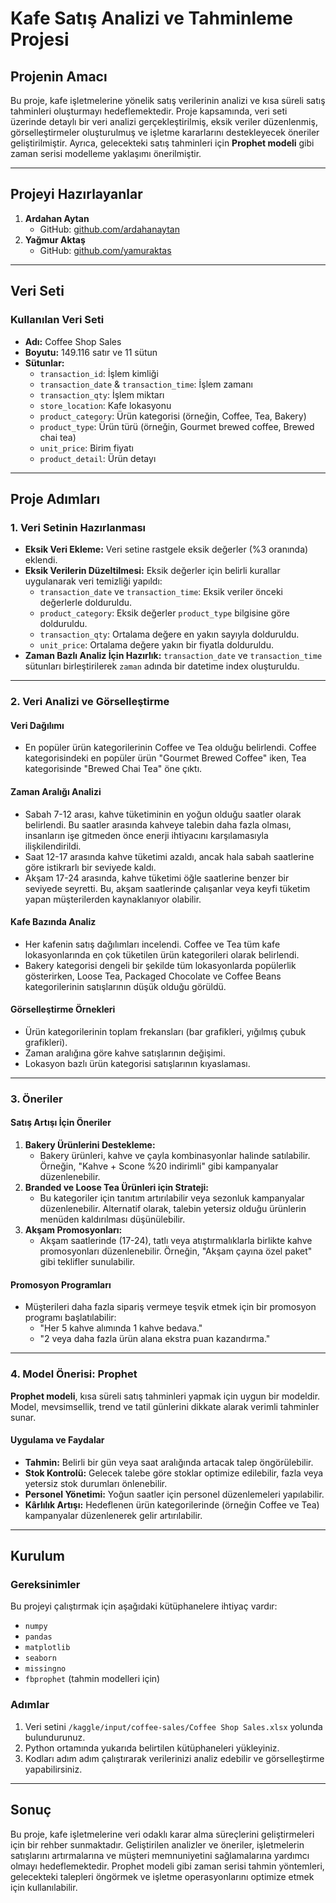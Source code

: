 # Kafe Satış Analizi ve Tahminleme Projesi

## Projenin Amacı
Bu proje, kafe işletmelerine yönelik satış verilerinin analizi ve kısa süreli satış tahminleri oluşturmayı hedeflemektedir.
Proje kapsamında, veri seti üzerinde detaylı bir veri analizi gerçekleştirilmiş, eksik veriler düzenlenmiş, görselleştirmeler oluşturulmuş ve işletme kararlarını destekleyecek öneriler geliştirilmiştir.
Ayrıca, gelecekteki satış tahminleri için **Prophet modeli** gibi zaman serisi modelleme yaklaşımı önerilmiştir.

---

## Projeyi Hazırlayanlar
1. **Ardahan Aytan**  
   - GitHub: [github.com/ardahanaytan](https://github.com/ardahanaytan)
2. **Yağmur Aktaş**  
   - GitHub: [github.com/yamuraktas](https://github.com/yamuraktas)

---

## Veri Seti

### Kullanılan Veri Seti
- **Adı:** Coffee Shop Sales
- **Boyutu:** 149.116 satır ve 11 sütun
- **Sütunlar:**
  - `transaction_id`: İşlem kimliği
  - `transaction_date` & `transaction_time`: İşlem zamanı
  - `transaction_qty`: İşlem miktarı
  - `store_location`: Kafe lokasyonu
  - `product_category`: Ürün kategorisi (örneğin, Coffee, Tea, Bakery)
  - `product_type`: Ürün türü (örneğin, Gourmet brewed coffee, Brewed chai tea)
  - `unit_price`: Birim fiyatı
  - `product_detail`: Ürün detayı

---

## Proje Adımları

### 1. Veri Setinin Hazırlanması
- **Eksik Veri Ekleme:** Veri setine rastgele eksik değerler (%3 oranında) eklendi.
- **Eksik Verilerin Düzeltilmesi:** Eksik değerler için belirli kurallar uygulanarak veri temizliği yapıldı:
  - `transaction_date` ve `transaction_time`: Eksik veriler önceki değerlerle dolduruldu.
  - `product_category`: Eksik değerler `product_type` bilgisine göre dolduruldu.
  - `transaction_qty`: Ortalama değere en yakın sayıyla dolduruldu.
  - `unit_price`: Ortalama değere yakın bir fiyatla dolduruldu.
- **Zaman Bazlı Analiz İçin Hazırlık:** `transaction_date` ve `transaction_time` sütunları birleştirilerek `zaman` adında bir datetime index oluşturuldu.

---

### 2. Veri Analizi ve Görselleştirme

#### Veri Dağılımı
- En popüler ürün kategorilerinin Coffee ve Tea olduğu belirlendi. Coffee kategorisindeki en popüler ürün "Gourmet Brewed Coffee" iken, Tea kategorisinde "Brewed Chai Tea" öne çıktı.

#### Zaman Aralığı Analizi
- Sabah 7-12 arası, kahve tüketiminin en yoğun olduğu saatler olarak belirlendi. Bu saatler arasında kahveye talebin daha fazla olması, insanların işe gitmeden önce enerji ihtiyacını karşılamasıyla ilişkilendirildi.
- Saat 12-17 arasında kahve tüketimi azaldı, ancak hala sabah saatlerine göre istikrarlı bir seviyede kaldı.
- Akşam 17-24 arasında, kahve tüketimi öğle saatlerine benzer bir seviyede seyretti. Bu, akşam saatlerinde çalışanlar veya keyfi tüketim yapan müşterilerden kaynaklanıyor olabilir.

#### Kafe Bazında Analiz
- Her kafenin satış dağılımları incelendi. Coffee ve Tea tüm kafe lokasyonlarında en çok tüketilen ürün kategorileri olarak belirlendi.
- Bakery kategorisi dengeli bir şekilde tüm lokasyonlarda popülerlik gösterirken, Loose Tea, Packaged Chocolate ve Coffee Beans kategorilerinin satışlarının düşük olduğu görüldü.

#### Görselleştirme Örnekleri
- Ürün kategorilerinin toplam frekansları (bar grafikleri, yığılmış çubuk grafikleri).
- Zaman aralığına göre kahve satışlarının değişimi.
- Lokasyon bazlı ürün kategorisi satışlarının kıyaslaması.

---

### 3. Öneriler

#### Satış Artışı İçin Öneriler
1. **Bakery Ürünlerini Destekleme:**
   - Bakery ürünleri, kahve ve çayla kombinasyonlar halinde satılabilir. Örneğin, "Kahve + Scone %20 indirimli" gibi kampanyalar düzenlenebilir.
2. **Branded ve Loose Tea Ürünleri için Strateji:**
   - Bu kategoriler için tanıtım artırılabilir veya sezonluk kampanyalar düzenlenebilir. Alternatif olarak, talebin yetersiz olduğu ürünlerin menüden kaldırılması düşünülebilir.
3. **Akşam Promosyonları:**
   - Akşam saatlerinde (17-24), tatlı veya atıştırmalıklarla birlikte kahve promosyonları düzenlenebilir. Örneğin, "Akşam çayına özel paket" gibi teklifler sunulabilir.

#### Promosyon Programları
- Müşterileri daha fazla sipariş vermeye teşvik etmek için bir promosyon programı başlatılabilir:
  - "Her 5 kahve alımında 1 kahve bedava."
  - "2 veya daha fazla ürün alana ekstra puan kazandırma."

---

### 4. Model Önerisi: Prophet

**Prophet modeli**, kısa süreli satış tahminleri yapmak için uygun bir modeldir. Model, mevsimsellik, trend ve tatil günlerini dikkate alarak verimli tahminler sunar.

#### Uygulama ve Faydalar
- **Tahmin:** Belirli bir gün veya saat aralığında artacak talep öngörülebilir.
- **Stok Kontrolü:** Gelecek talebe göre stoklar optimize edilebilir, fazla veya yetersiz stok durumları önlenebilir.
- **Personel Yönetimi:** Yoğun saatler için personel düzenlemeleri yapılabilir.
- **Kârlılık Artışı:** Hedeflenen ürün kategorilerinde (örneğin Coffee ve Tea) kampanyalar düzenlenerek gelir artırılabilir.

---

## Kurulum

### Gereksinimler
Bu projeyi çalıştırmak için aşağıdaki kütüphanelere ihtiyaç vardır:
- `numpy`
- `pandas`
- `matplotlib`
- `seaborn`
- `missingno`
- `fbprophet` (tahmin modelleri için)

### Adımlar
1. Veri setini `/kaggle/input/coffee-sales/Coffee Shop Sales.xlsx` yolunda bulundurunuz.
2. Python ortamında yukarıda belirtilen kütüphaneleri yükleyiniz.
3. Kodları adım adım çalıştırarak verilerinizi analiz edebilir ve görselleştirme yapabilirsiniz.

---

## Sonuç

Bu proje, kafe işletmelerine veri odaklı karar alma süreçlerini geliştirmeleri için bir rehber sunmaktadır. 
Geliştirilen analizler ve öneriler, işletmelerin satışlarını artırmalarına ve müşteri memnuniyetini sağlamalarına yardımcı olmayı hedeflemektedir. 
Prophet modeli gibi zaman serisi tahmin yöntemleri, gelecekteki talepleri öngörmek ve işletme operasyonlarını optimize etmek için kullanılabilir.
